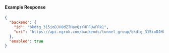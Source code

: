 <!-- Code generated for API Clients. DO NOT EDIT. -->

#### Example Response

```json
{
  "backend": {
    "id": "bkdtg_315ioDJHOdZTHayQsYHFFUwFRk1",
    "uri": "https://api.ngrok.com/backends/tunnel_group/bkdtg_315ioDJHOdZTHayQsYHFFUwFRk1"
  },
  "enabled": true
}
```
